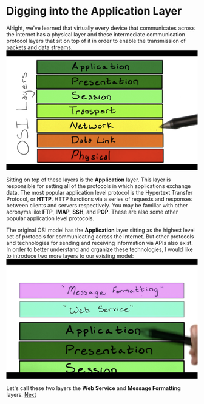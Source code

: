 # Digging into the Application Layer

Alright, we've learned that virtually every device that communicates across the internet has a physical layer and these intermediate communication protocol layers that sit on top of it in order to enable the transmission of packets and data streams.
![OSI model drawing](Images/OSI-model.png)

Sitting on top of these layers is the **Application** layer. This layer is responsible for setting all of the protocols in which applications exchange data. The most popular application level protocol is the Hypertext Transfer Protocol, or **HTTP**. HTTP functions via a series of requests and responses between clients and servers respectively. You may be familiar with other acronyms like **FTP**, **IMAP**, **SSH**, and **POP**. These are also some other popular application level protocols.

The original OSI model has the **Application** layer sitting as the highest level set of protocols for communicating across the Internet. But other protocols and technologies for sending and receiving information via APIs also exist. In order to better understand and organize these technologies, I would like to introduce two more layers to our existing model:
![Original OSI model, but with "Message Formatting" layer on top of "Web service" layer on top of "Application" layer and all the others](Images/OSI-model-2.png)

Let's call these two layers the **Web Service** and **Message Formatting** layers. <a href='07. The Web Service Layer.md'>Next</a>
